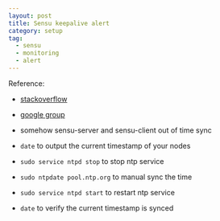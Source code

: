 ```yaml
---
layout: post
title: Sensu keepalive alert
category: setup
tag:
  - sensu
  - monitoring
  - alert
---
```


Reference:
* [stackoverflow](http://stackoverflow.com/questions/33734921/no-keepalive-sent-from-client)
* [google group](https://groups.google.com/forum/#!topic/sensu-users/bRbFu_Xt1z4)

* somehow sensu-server and sensu-client out of time sync
* `date` to output the current timestamp of your nodes
* `sudo service ntpd stop` to stop ntp service
* `sudo ntpdate pool.ntp.org` to manual sync the time
* `sudo service ntpd start` to restart ntp service
* `date` to verify the current timestamp is synced
